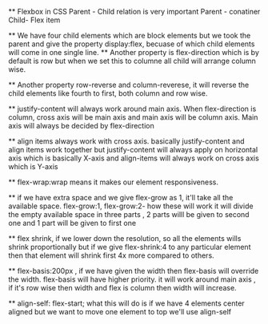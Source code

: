 \*\* Flexbox in CSS
Parent - Child relation is very important
Parent - conatiner
Child- Flex item

\*\* We have four child elements which are block elements but we took the parent and give the property display:flex, becuase of which child elements will come in one single line.
\*\* Another property is flex-direction which is by default is row but when we set this to columne all child will arrange column wise.

\*\* Another property row-reverse and column-reverese, it will reverse the child elements like fourth to first, both column and row wise.

\*\* justify-content will always work around main axis. When flex-direction is column, cross axis will be main axis and main axis will be column axis. Main axis will always be decided by flex-direction

\*\* align items always work with cross axis. basically justify-content and align items work together but justify-content will always apply on horizontal axis which is basically X-axis and align-items will always work on cross axis which is Y-axis

\*\* flex-wrap:wrap means it makes our element responsiveness.

\*\* if we have extra space and we give flex-grow as 1, it'll take all the available space.
flex-grow:1, flex-grow:2- how these will work it will divide the empty available space in three parts , 2 parts willl be given to second one and 1 part will be given to first one

\*\* flex shrink, if we lower down the resolution, so all the elements wills shrink proportionally but if we give flex-shrink:4 to any particular element then that element will shrink first 4x more compared to others.

\*\* flex-basis:200px , if we have given the width then flex-basis will override the width. flex-basis will have higher priority. it will work around main axis , if it's row wise then width and flex is column then width will increase.

\*\* align-self: flex-start; what this will do is if we have 4 elements center aligned but we want to move one element to top we'll use align-self
